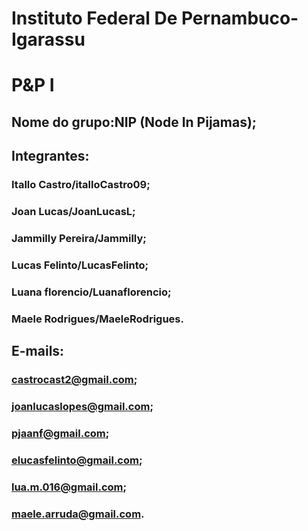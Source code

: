 # Instituto Federal De Pernambuco-Igarassu
# P&P I

 ## Nome do grupo:**NIP (Node In Pijamas);**
 ## Integrantes:
 ### Itallo Castro/italloCastro09;
 ### Joan Lucas/JoanLucasL;
 ### Jammilly Pereira/Jammilly;
 ### Lucas Felinto/LucasFelinto;
 ### Luana florencio/Luanaflorencio;
 ### Maele Rodrigues/MaeleRodrigues.
 ## E-mails:
 ### castrocast2@gmail.com;
 ### joanlucaslopes@gmail.com;
 ### pjaanf@gmail.com;
 ### elucasfelinto@gmail.com;
 ### lua.m.016@gmail.com;
 ### maele.arruda@gmail.com.
